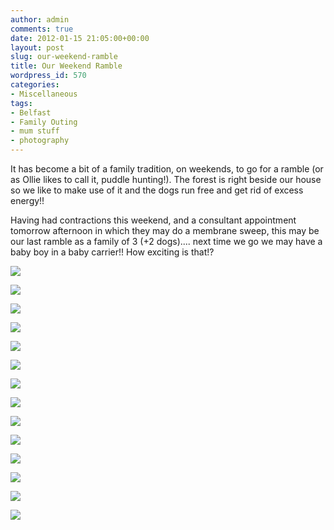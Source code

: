 ```yaml
---
author: admin
comments: true
date: 2012-01-15 21:05:00+00:00
layout: post
slug: our-weekend-ramble
title: Our Weekend Ramble
wordpress_id: 570
categories:
- Miscellaneous
tags:
- Belfast
- Family Outing
- mum stuff
- photography
---
```


It has become a bit of a family tradition, on weekends, to go for a ramble (or as Ollie likes to call it, puddle hunting!).  The forest is right beside our house so we like to make use of it and the dogs run free and get rid of excess energy!!  
  
Having had contractions this weekend, and a consultant appointment tomorrow afternoon in which they may do a membrane sweep, this may be our last ramble as a family of 3 (+2 dogs).... next time we go we may have a baby boy in a baby carrier!!  How exciting is that!?  
  


[![](http://www.outmumbered.com/wp-content/uploads/2012/07/dsc_4625.jpg?w=200)](http://www.outmumbered.com/wp-content/uploads/2012/07/dsc_4625.jpg)

  


[![](http://outmumbered1.files.wordpress.com/2012/01/dsc_4629.jpg?w=300)](http://outmumbered1.files.wordpress.com/2012/01/dsc_4629.jpg)

  


[![](http://outmumbered1.files.wordpress.com/2012/01/dsc_4633.jpg?w=300)](http://outmumbered1.files.wordpress.com/2012/01/dsc_4633.jpg)

  


[![](http://www.outmumbered.com/wp-content/uploads/2012/07/dsc_4642.jpg?w=300)](http://www.outmumbered.com/wp-content/uploads/2012/07/dsc_4642.jpg)

  


[![](http://outmumbered1.files.wordpress.com/2012/01/dsc_4648.jpg?w=200)](http://outmumbered1.files.wordpress.com/2012/01/dsc_4648.jpg)

  


[![](http://www.outmumbered.com/wp-content/uploads/2012/07/dsc_4650.jpg?w=200)](http://www.outmumbered.com/wp-content/uploads/2012/07/dsc_4650.jpg)

  


[![](http://www.outmumbered.com/wp-content/uploads/2012/07/dsc_4665.jpg?w=300)](http://www.outmumbered.com/wp-content/uploads/2012/07/dsc_4665.jpg)

  


[![](http://outmumbered1.files.wordpress.com/2012/01/dsc_4667.jpg?w=300)](http://outmumbered1.files.wordpress.com/2012/01/dsc_4667.jpg)

  


[![](http://outmumbered1.files.wordpress.com/2012/01/dsc_4672.jpg?w=200)](http://outmumbered1.files.wordpress.com/2012/01/dsc_4672.jpg)

  


[![](http://www.outmumbered.com/wp-content/uploads/2012/07/dsc_4686.jpg?w=300)](http://www.outmumbered.com/wp-content/uploads/2012/07/dsc_4686.jpg)

  


[![](http://outmumbered1.files.wordpress.com/2012/01/dsc_4690.jpg?w=200)](http://outmumbered1.files.wordpress.com/2012/01/dsc_4690.jpg)

  


[![](http://www.outmumbered.com/wp-content/uploads/2012/07/dsc_4693.jpg?w=300)](http://www.outmumbered.com/wp-content/uploads/2012/07/dsc_4693.jpg)

  


[![](http://outmumbered1.files.wordpress.com/2012/01/dsc_4694.jpg?w=300)](http://outmumbered1.files.wordpress.com/2012/01/dsc_4694.jpg)

![](https://blogger.googleusercontent.com/tracker/251139911615938991-6393682253894982995?l=www.outmumbered.com)
